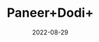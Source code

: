 ---
title: 'Paneer+Dodi+'
date: '2022-08-29' 
metatag: '' 
inventory: '0' 
draft: false 
# meta description 
shortDescripton: ''
description: 'Herb'
longdescription: ''
featured: True
# product Price
price: '40.0'
# Product Short Description
shortDescription: ''
productID: 'DE9702D4-0B27-ED11-9968-005056B3A416'
type: 'products'
category: 'Herb' 
thumnailproduct: 'https://aminsaddiquidawakhana.eralive.net/images/products/DE9702D4-0B27-ED11-9968-005056B3A4161.png' 
images:
  - image: 'images/products/DE9702D4-0B27-ED11-9968-005056B3A4161.png'  
Variants:
---
